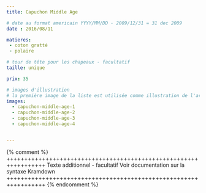 ```yaml
---
title: Capuchon Middle Age

# date au format americain YYYY/MM/DD - 2009/12/31 = 31 dec 2009
date : 2016/08/11

matieres:
 - coton gratté
 - polaire

# tour de tête pour les chapeaux - facultatif
taille: unique

prix: 35

# images d'illustration
# la première image de la liste est utilisée comme illustration de l'article dans les pages de listing.
images:
  - capuchon-middle-age-1
  - capuchon-middle-age-2
  - capuchon-middle-age-3
  - capuchon-middle-age-4


---
```

{% comment %} +++++++++++++++++++++++++++++++++++++++++++++++++++++++++++++++++
              Texte additionnel - facultatif
              Voir documentation sur la syntaxe Kramdown
+++++++++++++++++++++++++++++++++++++++++++++++++++++++++++++++++ {% endcomment %}
